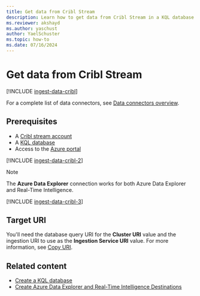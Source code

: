 ```yaml
---
title: Get data from Cribl Stream
description: Learn how to get data from Cribl Stream in a KQL database in Real-Time Intelligence.
ms.reviewer: akshayd
ms.author: yaschust
author: YaelSchuster
ms.topic: how-to
ms.date: 07/16/2024
---
```

# Get data from Cribl Stream

[!INCLUDE [ingest-data-cribl](~/../kusto-repo/data-explorer/includes/cross-repo/ingest-data-cribl.md)]

For a complete list of data connectors, see [Data connectors overview](data-connectors/data-connectors.md).

## Prerequisites

* A [Cribl stream account](https://cribl.io)
* A [KQL database](/fabric/real-time-analytics/create-database)
* Access to the [Azure portal](https://portal.azure.com/)

[!INCLUDE [ingest-data-cribl-2](~/../kusto-repo/data-explorer/includes/cross-repo/ingest-data-cribl-2.md)]

> [!NOTE]
> The **Azure Data Explorer** connection works for both Azure Data Explorer and Real-Time Intelligence.

[!INCLUDE [ingest-data-cribl-3](~/../kusto-repo/data-explorer/includes/cross-repo/ingest-data-cribl-3.md)]

## Target URI

You'll need the database query URI for the **Cluster URI** value and the ingestion URI to use as the **Ingestion Service URI** value. For more information, see [Copy URI](access-database-copy-uri.md#copy-uri).

## Related content
* [Create a KQL database](create-database.md)
* [Create Azure Data Explorer and Real-Time Intelligence Destinations](https://docs.cribl.io/stream/destinations-azure-data-explorer/)

